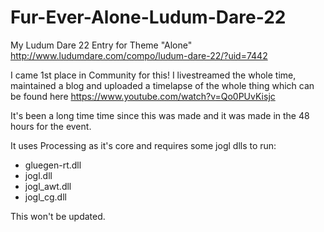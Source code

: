 Fur-Ever-Alone-Ludum-Dare-22
============================

My Ludum Dare 22 Entry for Theme "Alone"  
http://www.ludumdare.com/compo/ludum-dare-22/?uid=7442  

I came 1st place in Community for this! I livestreamed the whole time, maintained a blog and uploaded a timelapse of the whole thing which can be found here https://www.youtube.com/watch?v=Qo0PUvKisjc  

It's been a long time time since this was made and it was made in the 48 hours for the event.  

It uses Processing as it's core and requires some jogl dlls to run:  
* gluegen-rt.dll  
* jogl.dll  
* jogl_awt.dll  
* jogl_cg.dll  

This won't be updated.